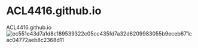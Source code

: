 # ACL4416.github.io
ACL4416.github.io
![ec551e43d7a1d8c189539322c05cc435fd7a32d6209983055b9eceb671cac04772aeb8c2368d11](https://user-images.githubusercontent.com/112918698/196331351-5358e3c6-3801-49b8-9909-79fd78750e5d.jpg)
